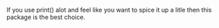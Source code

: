 If you use print() alot and feel like you want to spice it up a litle then this package is the best choice.